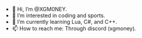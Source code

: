 - 👋 Hi, I’m @XGM0NEY.
- 👀 I’m interested in coding and sports.
- 🌱 I’m currently learning Lua, C#, and C++.
- 📫 How to reach me: Through discord (xgmoney).
